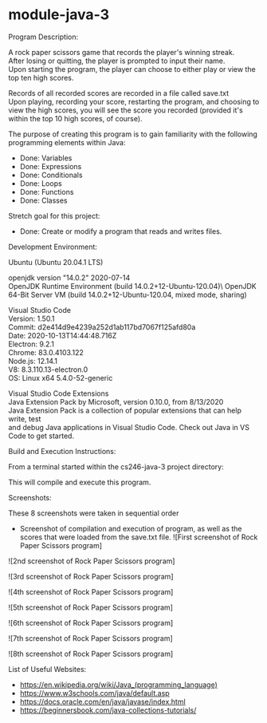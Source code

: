 # module-java-3

Program Description: 

A rock paper scissors game that records the player's winning streak.\
After losing or quitting, the player is prompted to input their name.\
Upon starting the program, the player can choose to either play or view the top ten high scores.

Records of all recorded scores are recorded in a file called save.txt\
Upon playing, recording your score, restarting the program, and choosing to view the high scores, you will see the score you recorded (provided it's within the top 10 high scores, of course).

The purpose of creating this program is to gain familiarity with the following
programming elements within Java:

- Done: Variables 
- Done: Expressions 
- Done: Conditionals 
- Done: Loops 
- Done: Functions
- Done: Classes 

Stretch goal for this project: 

- Done: Create or modify a program that reads and writes files. 


Development Environment: 

Ubuntu (Ubuntu 20.04.1 LTS) 

openjdk version "14.0.2" 2020-07-14\
OpenJDK Runtime Environment (build 14.0.2+12-Ubuntu-120.04)\ 
OpenJDK 64-Bit Server VM (build 14.0.2+12-Ubuntu-120.04, mixed mode, sharing)

Visual Studio Code\
Version: 1.50.1\
Commit: d2e414d9e4239a252d1ab117bd7067f125afd80a\
Date: 2020-10-13T14:44:48.716Z\
Electron: 9.2.1\
Chrome: 83.0.4103.122\
Node.js: 12.14.1\
V8: 8.3.110.13-electron.0\
OS: Linux x64 5.4.0-52-generic

Visual Studio Code Extensions\
Java Extension Pack by Microsoft, version 0.10.0, from 8/13/2020\
    Java Extension Pack is a collection of popular extensions that can help write, test\
    and debug Java applications in Visual Studio Code. Check out Java in VS Code to get started.


Build and Execution Instructions:

From a terminal started within the cs246-java-3 project directory:


This will compile and execute this program.


Screenshots:

These 8 screenshots were taken in sequential order

- Screenshot of compilation and execution of program, as well as the scores that were loaded from the save.txt file.
![First screenshot of Rock Paper Scissors program]

![2nd screenshot of Rock Paper Scissors program]

![3rd screenshot of Rock Paper Scissors program]

![4th screenshot of Rock Paper Scissors program]

![5th screenshot of Rock Paper Scissors program]

![6th screenshot of Rock Paper Scissors program]

![7th screenshot of Rock Paper Scissors program]

![8th screenshot of Rock Paper Scissors program]





List of Useful Websites:

- https://en.wikipedia.org/wiki/Java_(programming_language)
- https://www.w3schools.com/java/default.asp
- https://docs.oracle.com/en/java/javase/index.html
- https://beginnersbook.com/java-collections-tutorials/

